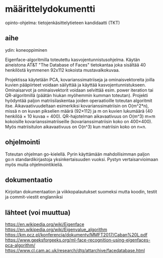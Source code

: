 # määrittelydokumentti
opinto-ohjelma: tietojenkäsittelytieteen kandidaatti (TKT)

## aihe
ydin: koneoppiminen

Eigenface-algoritmilla toteutettu kasvojentunnistusohjelma. Käytän aineistona AT&T "The Database of Faces" tietokantaa joka sisältää 40 henkilöstä kymmenen 92x112 kokoista mustavalkokuvaa. 

Projektissa käytetään PCA, kovarianssimatriiseja ja ominaisvektoreita joilla kuvien pääpiirteet voidaan säilyttää ja käyttää kasvojentunnistukseen. Ominaisarvot ja ominaisvektorit voidaan selvittää esim. power iteration tai QR-algoritmillä (päätän hiukan myöhemmin kumman toteutan). Projekti hyödyntää paljon matriisilaskentaa joiden operaatioille toteutan algoritmit itse. Aikavaativuudeltaan esimerkiksi kovarianssimatriisin on O(m^2*n), missä n on kuvan pikselien määrä (92×112) ja m on kuvien lukumäärä (40 henkilöä × 10 kuvaa = 400). QR-hajotelman aikavaativuus on O(m^3) m×m kokoisille kovarianssimatriiseille (kovarianssimatriisin koko on 400×400). Myös matriisitulon aikavaativuus on O(n^3) kun matriisin koko on n×n.

## ohjelmointi
Toteutan ohjelman go-kielellä. Pyrin käyttämään mahdollisimman paljon go:n standardikirjastoja yksinkertaisuuden vuoksi. Pystyn vertaisarvioimaan myös muita ohjelmointikieliä.

## dokumentaatio
Kirjoitan dokumentaation ja viikkopalautukset suomeksi mutta koodin, testit ja commit-viestit englanniksi

## lähteet (voi muuttua)
https://en.wikipedia.org/wiki/Eigenface
https://en.wikipedia.org/wiki/Eigenvalue_algorithm
https://km.pcz.pl/konferencja/dokumenty/MMFT2017/Caban%20L.pdf
https://www.geeksforgeeks.org/ml-face-recognition-using-eigenfaces-pca-algorithm/
https://www.cl.cam.ac.uk/research/dtg/attarchive/facedatabase.html